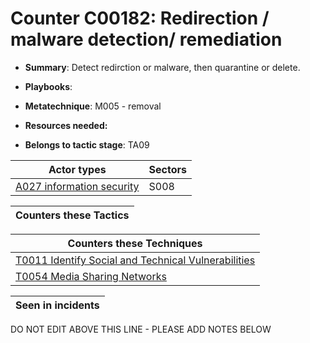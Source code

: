 # Counter C00182: Redirection / malware detection/ remediation

* **Summary**: Detect redirction or malware, then quarantine or delete.  

* **Playbooks**: 

* **Metatechnique**: M005 - removal

* **Resources needed:** 

* **Belongs to tactic stage**: TA09


| Actor types | Sectors |
| ----------- | ------- |
| [A027 information security](../generated_pages/actortypes/A027.md) | S008 |



| Counters these Tactics |
| ---------------------- |



| Counters these Techniques |
| ------------------------- |
| [T0011 Identify Social and Technical Vulnerabilities](../generated_pages/techniques/T0011.md) |
| [T0054 Media Sharing Networks](../generated_pages/techniques/T0054.md) |



| Seen in incidents |
| ----------------- |


DO NOT EDIT ABOVE THIS LINE - PLEASE ADD NOTES BELOW